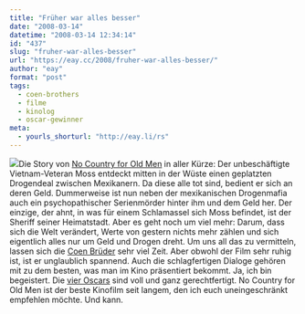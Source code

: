 ```yaml
---
title: "Früher war alles besser"
date: "2008-03-14"
datetime: "2008-03-14 12:34:14"
id: "437"
slug: "fruher-war-alles-besser"
url: "https://eay.cc/2008/fruher-war-alles-besser/"
author: "eay"
format: "post"
tags:
  - coen-brothers
  - filme
  - kinolog
  - oscar-gewinner
meta:
  - yourls_shorturl: "http://eay.li/rs"
---
```


![](/uploads/2008/nocountryforoldmen.jpg)Die Story von [No Country for Old Men](http://www.imdb.com/title/tt0477348/) in aller Kürze: Der unbeschäftigte Vietnam-Veteran Moss entdeckt mitten in der Wüste einen geplatzten Drogendeal zwischen Mexikanern. Da diese alle tot sind, bedient er sich an deren Geld. Dummerweise ist nun neben der mexikanischen Drogenmafia auch ein psychopathischer Serienmörder hinter ihm und dem Geld her. Der einzige, der ahnt, in was für einem Schlamassel sich Moss befindet, ist der Sheriff seiner Heimatstadt. Aber es geht noch um viel mehr: Darum, dass sich die Welt verändert, Werte von gestern nichts mehr zählen und sich eigentlich alles nur um Geld und Drogen dreht. Um uns all das zu vermitteln, lassen sich die [Coen Brüder](http://en.wikipedia.org/wiki/Coen_Brothers) sehr viel Zeit. Aber obwohl der Film sehr ruhig ist, ist er unglaublich spannend. Auch die schlagfertigen Dialoge gehören mit zu dem besten, was man im Kino präsentiert bekommt. Ja, ich bin begeistert. Die [vier Oscars](http://www.imdb.com/title/tt0477348/awards) sind voll und ganz gerechtfertigt. No Country for Old Men ist der beste Kinofilm seit langem, den ich euch uneingeschränkt empfehlen möchte. Und kann.
